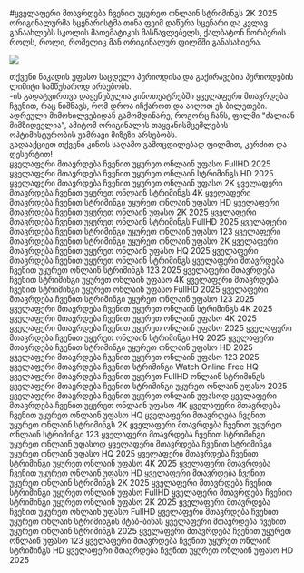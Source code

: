 #ყველაფერი მთავრდება ჩვენით უყურეთ ონლაინ სტრიმინგს 2K 2025  
ორიგინალურმა სცენარისტმა თინა ფეიმ დაწერა სცენარი და კვლავ განაახლებს სკოლის მათემატიკის მასწავლებელს, ქალბატონ ნორბერის როლს, როლი, რომელიც მან ორიგინალურ ფილმში განასახიერა.  
  
[![](https://i.imgur.com/qSNzIqt.png)](https://movie.rssnews.media/khMtfQr.php)  
  
თქვენი ნაკადის უფასო საცდელი პერიოდისა და გაქირავების პერიოდების ლიმიტი სამწუხაროდ არსებობს.  
-ის გადატვირთვა დაყენებულია კინოთეატრებში ყველაფერი მთავრდება ჩვენით, რაც ნიშნავს, რომ დროა იჩქაროთ და აიღოთ ეს ბილეთები.  
ადრეული მიმოხილვებიდან გამომდინარე, როგორც ჩანს, ფილმი "ძალიან მიმზიდველია", ამიტომ ორიგინალის თაყვანისმცემლების ოპტიმისტურობის უამრავი მიზეზი არსებობს.  
გადააქციეთ თქვენი კინოს საღამო გამოცდილებად ფილმით, კერძით და დესერტით!  
ყველაფერი მთავრდება ჩვენით უყურეთ ონლაინ უფასო FullHD 2025
ყველაფერი მთავრდება ჩვენით უყურეთ ონლაინ სტრიმინგს HD 2025
ყველაფერი მთავრდება ჩვენით უყურეთ ონლაინ უფასო 2K
ყველაფერი მთავრდება ჩვენით უყურეთ ონლაინ სტრიმინგს 4K
ყველაფერი მთავრდება ჩვენით სტრიმინგი უყურეთ ონლაინ უფასო HD
ყველაფერი მთავრდება ჩვენით უყურეთ ონლაინ უფასო 2K 2025
ყველაფერი მთავრდება ჩვენით უყურეთ ონლაინ სტრიმინგს FullHD 2025
ყველაფერი მთავრდება ჩვენით სტრიმინგი უყურეთ ონლაინ უფასო 123
ყველაფერი მთავრდება ჩვენით სტრიმინგი უყურეთ ონლაინ უფასო 2K
ყველაფერი მთავრდება ჩვენით უყურეთ ონლაინ უფასო HQ 2025
ყველაფერი მთავრდება ჩვენით უყურეთ ონლაინ სტრიმინგს
ყველაფერი მთავრდება ჩვენით უყურეთ ონლაინ სტრიმინგს 123 2025
ყველაფერი მთავრდება ჩვენით სტრიმინგი უყურეთ ონლაინ უფასო 4K
ყველაფერი მთავრდება ჩვენით სტრიმინგი უყურეთ ონლაინ უფასო FullHD 2025
ყველაფერი მთავრდება ჩვენით სტრიმინგი უყურეთ ონლაინ უფასო 123 2025
ყველაფერი მთავრდება ჩვენით უყურეთ ონლაინ სტრიმინგს 4K 2025
ყველაფერი მთავრდება ჩვენით უყურეთ ონლაინ უფასო 4K 2025
ყველაფერი მთავრდება ჩვენით უყურეთ ონლაინ უფასო 2025
ყველაფერი მთავრდება ჩვენით უყურეთ ონლაინ სტრიმინგი HQ 2025
ყველაფერი მთავრდება ჩვენით სტრიმინგი უყურეთ ონლაინ უფასო HD 2025
ყველაფერი მთავრდება ჩვენით უყურეთ ონლაინ უფასო 123 2025
ყველაფერი მთავრდება ჩვენით სტრიმინგი Watch Online Free HQ
ყველაფერი მთავრდება ჩვენით უყურეთ FullHD ონლაინ სტრიმინგს
ყველაფერი მთავრდება ჩვენით სტრიმინგი უყურეთ ონლაინ უფასო 2025
ყველაფერი მთავრდება ჩვენით უყურეთ ონლაინ უფასოდ
ყველაფერი მთავრდება ჩვენით უყურეთ ონლაინ უფასო 4K
ყველაფერი მთავრდება ჩვენით უყურეთ ონლაინ უფასო HQ
ყველაფერი მთავრდება ჩვენით უყურეთ ონლაინ სტრიმინგს 2K
ყველაფერი მთავრდება ჩვენით უყურეთ ონლაინ სტრიმინგი 123
ყველაფერი მთავრდება ჩვენით სტრიმინგი უყურეთ ონლაინ უფასოდ
ყველაფერი მთავრდება ჩვენით სტრიმინგი უყურეთ ონლაინ უფასო HQ 2025
ყველაფერი მთავრდება ჩვენით სტრიმინგი უყურეთ ონლაინ უფასო 4K 2025
ყველაფერი მთავრდება ჩვენით უყურეთ ონლაინ უფასო HD
ყველაფერი მთავრდება ჩვენით უყურეთ ონლაინ სტრიმინგს 2K 2025
ყველაფერი მთავრდება ჩვენით სტრიმინგი უყურეთ ონლაინ უფასო FullHD
ყველაფერი მთავრდება ჩვენით სტრიმინგი უყურეთ ონლაინ უფასო 2K 2025
ყველაფერი მთავრდება ჩვენით უყურეთ ონლაინ უფასო FullHD
ყველაფერი მთავრდება ჩვენით უყურეთ ონლაინ სტრიმინგის შტაბ-ბინას
ყველაფერი მთავრდება ჩვენით უყურეთ ონლაინ სტრიმინგს 2025
ყველაფერი მთავრდება ჩვენით უყურეთ ონლაინ უფასო 123
ყველაფერი მთავრდება ჩვენით უყურეთ ონლაინ სტრიმინგს HD
ყველაფერი მთავრდება ჩვენით უყურეთ ონლაინ უფასო HD 2025